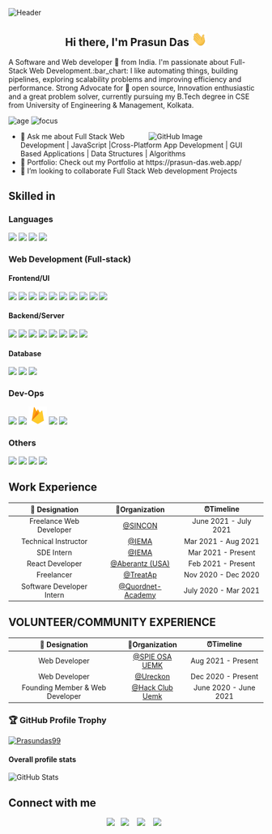 ![Header](https://raw.githubusercontent.com/halfrost/halfrost/master/icons/header_.png)
 <h2 align="center"> Hi there, I'm Prasun Das <img src="https://raw.githubusercontent.com/ABSphreak/ABSphreak/master/gifs/Hi.gif" width="30px"></h2>  

<p> A Software and Web developer 🎯 from India. I'm passionate about Full-Stack Web Development.:bar_chart: I like automating things, building pipelines, exploring scalability problems and improving efficiency and performance. Strong Advocate for 📜 open source, Innovation enthusiastic and a great problem solver, currently pursuing my B.Tech degree in CSE from University of Engineering & Management, Kolkata. </p>

![age](https://img.shields.io/badge/age-20-blue)
![focus](https://img.shields.io/badge/focus-FullStack-brightgreen)

<img width="45%" align="right" alt="GitHub Image" src="https://raw.githubusercontent.com/onimur/.github/master/.resources/git-header.svg" />
<ul>

  <li> 💬 Ask me about Full Stack Web Development | JavaScript |Cross-Platform App Development | GUI Based Applications | Data Structures | Algorithms </li>
  <li>💼 Portfolio: Check out my Portfolio at    https://prasun-das.web.app/  </li>
  <li>👯 I’m looking to collaborate Full Stack Web development Projects </li>
</ul>

## Skilled in

### Languages

<div>
<img src="https://upload.wikimedia.org/wikipedia/commons/thumb/1/18/ISO_C%2B%2B_Logo.svg/1200px-ISO_C%2B%2B_Logo.svg.png" height="36">
<img src="https://github.com/Subhampreet/Subhampreet/blob/master/logos/JS.png" height="36">
<img src="https://raw.githubusercontent.com/soumyadip007/soumyadip007/master/img/pl/ts.png" height="36">
 <img src="https://avatars.githubusercontent.com/u/1525981?s=200&v=4" height="36">
</div>

### Web Development (Full-stack)

#### Frontend/UI

<div>
<img src="https://github.com/Subhampreet/Subhampreet/blob/master/logos/html.png" height="36">
<img src="https://github.com/Subhampreet/Subhampreet/blob/master/logos/css.png" height="36">
<img src="https://avatars.githubusercontent.com/u/33663932?s=200&v=4" height="36">
<img src="https://github.com/Subhampreet/Subhampreet/blob/master/logos/bootstrap.png?raw=true" height="36">
<img src="https://upload.wikimedia.org/wikipedia/commons/thumb/a/a7/React-icon.svg/1200px-React-icon.svg.png" height="36">
<img src="https://avatars.githubusercontent.com/u/6128107?s=200&v=4" height="36">  
<img src="https://avatars.githubusercontent.com/u/70142?s=200&v=4" height="36">
<img src="https://raw.githubusercontent.com/soumyadip007/soumyadip007/master/img/web/ui/redux.png" height="36">
<img src="https://raw.githubusercontent.com/soumyadip007/soumyadip007/master/img/web/ui/ajax.png" height="36">
<img src="https://camo.githubusercontent.com/92ec9eb7eeab7db4f5919e3205918918c42e6772562afb4112a2909c1aaaa875/68747470733a2f2f6173736574732e76657263656c2e636f6d2f696d6167652f75706c6f61642f76313630373535343338352f7265706f7369746f726965732f6e6578742d6a732f6e6578742d6c6f676f2e706e67" height="36"> 
</div>

#### Backend/Server

<div>
<img src="https://cdn.iconscout.com/icon/free/png-512/node-js-1174925.png" height="36">
<img src="https://avatars.githubusercontent.com/u/5658226?s=200&v=4" height="36">
<img src="https://encrypted-tbn0.gstatic.com/images?q=tbn:ANd9GcT8ZPGP8pUjV05Vjq1JYNSgAN22HhW_AOfnYA&usqp=CAU" height="36">
<img src="https://upload.wikimedia.org/wikipedia/commons/thumb/2/27/PHP-logo.svg/1200px-PHP-logo.svg.png" height="36">
<img src="https://raw.githubusercontent.com/soumyadip007/soumyadip007/master/img/web/security/jwt.png" height="36">
<img src="https://raw.githubusercontent.com/soumyadip007/soumyadip007/master/img/web/security/oauth.png" height="36">
 <img src="https://camo.githubusercontent.com/86d9ca3437f5034da052cf0fd398299292aab0e4479b58c20f2fc37dd8ccbe05/68747470733a2f2f666173746170692e7469616e676f6c6f2e636f6d2f696d672f6c6f676f2d6d617267696e2f6c6f676f2d7465616c2e706e67" height="36">
<img src="https://avatars.githubusercontent.com/u/96669?s=200&v=4" height="36">
</div>

#### Database

<div>
<img src="https://raw.githubusercontent.com/soumyadip007/soumyadip007/master/img/db/mysql1.png" height="36">
<img src="https://img.icons8.com/color/452/mongodb.png" height="39">
<img src="https://raw.githubusercontent.com/soumyadip007/soumyadip007/master/img/db/redis.png" height="36">
</div>

### Dev-Ops

<div>
<img src="https://github.com/Subhampreet/Subhampreet/blob/master/logos/git.png?raw=true" height="36">
<img src="https://raw.githubusercontent.com/soumyadip007/soumyadip007/master/img/cloud/github.png" height="36">
<img src="https://raw.githubusercontent.com/github/explore/80688e429a7d4ef2fca1e82350fe8e3517d3494d/topics/firebase/firebase.png" height="36">
<img src="https://avatars.githubusercontent.com/u/5429470?s=200&v=4" height="36">
 <img src="https://avatars.githubusercontent.com/u/13629408?s=200&v=4" height="36">

</div>

### Others

<div>
<img src="https://d2eip9sf3oo6c2.cloudfront.net/tags/images/000/000/940/full/jestlogo.png" height="36">
<img src="https://upload.wikimedia.org/wikipedia/commons/thumb/9/91/Electron_Software_Framework_Logo.svg/1200px-Electron_Software_Framework_Logo.svg.png" height="36">
<img src="https://assets-global.website-files.com/5d9bc5d562ffc2869b470941/5e1f9804b36ff7196d4b72a0_logo-react-native-tech.png" height="36">
<img src="https://avatars.githubusercontent.com/u/983927?s=200&v=4" height="36">

</div>

## Work Experience

| 💼 Designation |  🏢Organization | ⏰Timeline  |
| :-: | :-: | :-: |
| Freelance Web Developer | [@SINCON](https://scientificinstrumentconcern.in) | June 2021 - July 2021 |
| Technical Instructor | [@IEMA](https://iemlabs.com) | Mar 2021 - Aug 2021 |
|  SDE Intern | [@IEMA](https://iemlabs.com) | Mar 2021 - Present |
| React Developer | [@Aberantz (USA)](http://www.aberantz.org.in) | Feb 2021 - Present |
| Freelancer | [@TreatAp]() | Nov 2020 - Dec 2020 |
| Software Developer Intern | [@Quordnet-Academy](www.quordnetacademy.com) | July 2020 - Mar 2021 |

## VOLUNTEER/COMMUNITY EXPERIENCE
| 💼 Designation |  🏢Organization | ⏰Timeline  |
| :-: | :-: | :-: |
| Web Developer | [@SPIE OSA UEMK]() | Aug 2021 - Present |
| Web Developer | [@Ureckon](www.ureckon.org) | Dec 2020 - Present |
| Founding Member & Web Developer | [@Hack Club Uemk]() | June 2020 - June 2021 |


### 🏆 GitHub Profile Trophy

<p align="left"> <a href="https://github.com/ryo-ma/github-profile-trophy"><img src="https://github-profile-trophy.vercel.app/?username=Prasundas99&theme=dracula" alt="Prasundas99" /></a> </p>


#### Overall profile stats

![GitHub Stats](https://github-readme-stats.vercel.app/api?username=prasundas99&count_private=true&theme=merko&show_icons=true&hide=prs)

## Connect with me

<p align="center">
<a href="https://www.linkedin.com/in/prasun--das/"><img height="45" src="https://raw.githubusercontent.com/soumyadip007/soumyadip007/master/img/social/l.png"></a>&nbsp;&nbsp;
<a href="https://medium.com/@prasundas115"><img height="45" src="https://waxex.africa/wp-content/uploads/2018/01/medium-icon-white-on-black.png"></a>
&nbsp;&nbsp;
<a href="https://twitter.com/Prasun_Das_"><img height="45" src="https://raw.githubusercontent.com/soumyadip007/soumyadip007/master/img/social/t.jpg"></a>
&nbsp;&nbsp;
  <a href="mailto:prasundas115@gmail.com"><img height="45" src="https://toppng.com/uploads/preview/mail-icon-logo-template-icono-de-gmail-11562954424h5fw2mradf.png"></a>&nbsp;&nbsp;
</p>
